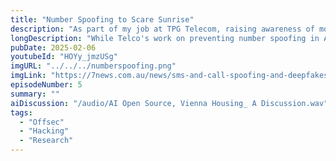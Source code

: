 ```yaml
---
title: "Number Spoofing to Scare Sunrise"
description: "As part of my job at TPG Telecom, raising awareness of modern scamming techniques allows me to have some fun"
longDescription: "While Telco's work on preventing number spoofing in Australia, it's crucial to raise awareness of how these scams operate to the Australian public. I had the opportunity to assist Channel 7's Shaun White in demonstrating this live on Sunrise."
pubDate: 2025-02-06
youtubeId: "HOYy_jmzUSg"
imgURL: "../../../numberspoofing.png"
imgLink: "https://7news.com.au/news/sms-and-call-spoofing-and-deepfakes-cyber-experts-sound-alarm-over-sophisticated-scams-and-offer-tips-on-how-to-not-be-tricked--c-17635225"
episodeNumber: 5
summary: ""
aiDiscussion: "/audio/AI Open Source, Vienna Housing_ A Discussion.wav"
tags:
  - "Offsec"
  - "Hacking"
  - "Research"
---
```


